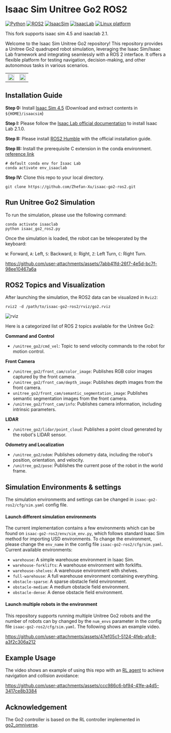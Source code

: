 #  Isaac Sim Unitree Go2 ROS2
[![Python](https://img.shields.io/badge/python-3.10-blue.svg)](https://docs.python.org/3/whatsnew/3.10.html)
[![ROS2](https://img.shields.io/badge/ROS2-Humble-orange.svg)](https://docs.ros.org/en/humble/index.html)
[![IsaacSim](https://img.shields.io/badge/IsaacSim-4.5.0-red.svg)](https://docs.omniverse.nvidia.com/isaacsim/latest/overview.html)
[![IsaacLab](https://img.shields.io/badge/IsaacLab-2.1.0-purple.svg)](https://docs.omniverse.nvidia.com/isaacsim/latest/overview.html)
[![Linux platform](https://img.shields.io/badge/platform-Ubuntu--22.04-green.svg)](https://releases.ubuntu.com/22.04/)

This fork supports isaac sim 4.5 and isaaclab 2.1.

Welcome to the Isaac Sim Unitree Go2 repository! This repository provides a Unitree Go2 quadruped robot simulation, leveraging the Isaac Sim/Isaac Lab framework and integrating seamlessly with a ROS 2 interface. It offers a flexible platform for testing navigation, decision-making, and other autonomous tasks in various scenarios.


<table>
  <tr>
    <td><img src="media/sim-demo1.gif" style="width: 100%;"></td>
    <td><img src="media/sim-demo2.gif" style="width: 100%;"></td>
  </tr>
</table>


## Installation Guide
**Step 0:** Install [Isaac Sim 4.5](https://docs.isaacsim.omniverse.nvidia.com/4.5.0/installation/download.html) (Download and extract contents in `${HOME}/isaacsim`)

**Step I:** Please follow the [Isaac Lab official documentation](https://isaac-sim.github.io/IsaacLab/main/source/setup/installation/binaries_installation.html) to install Isaac Lab 2.1.0.

**Step II:** Please install [ROS2 Humble](https://docs.ros.org/en/humble/index.html) with the official installation guide.

**Step III:** Install the prerequisite C extension in the conda environment. [reference link](https://stackoverflow.com/questions/58424974/anaconda-importerror-usr-lib64-libstdc-so-6-version-glibcxx-3-4-21-not-fo)
```
# default conda env for Isaac Lab
conda activate env_isaaclab      
```

**Step IV:** Clone this repo to your local directory.
```
git clone https://github.com/Zhefan-Xu/isaac-go2-ros2.git
```

## Run Unitree Go2 Simulation 
To run the simulation, please use the following command:
```
conda activate isaaclab
python isaac_go2_ros2.py
```
Once the simulation is loaded, the robot can be teleoperated by the keyboard:

```W```: Forward, ```A```: Left, ```S```: Backward, ```D```: Right, ```Z```: Left Turn, ```C```: Right Turn.


https://github.com/user-attachments/assets/7abb41fd-26f7-4e5d-bc7f-98ee10467a6a


## ROS2 Topics and Visualization
After launching the simulation, the ROS2 data can be visualized in ```Rviz2```:
```
rviz2 -d /path/to/isaac-go2-ros2/rviz/go2.rviz
```
![rviz](https://github.com/user-attachments/assets/946b6a31-b52a-4153-b337-846087fc2b7d)

Here is a categorized list of ROS 2 topics available for the Unitree Go2:

**Command and Control**  
- `/unitree_go2/cmd_vel`:  Topic to send velocity commands to the robot for motion control.

**Front Camera**  
- `/unitree_go2/front_cam/color_image`: Publishes RGB color images captured by the front camera.
- `/unitree_go2/front_cam/depth_image`: Publishes depth images from the front camera.
- `unitree_go2/front_cam/semantic_segmentation_image`: Publishes semantic segmentation images from the front camera.
- `/unitree_go2/front_cam/info`: Publishes camera information, including intrinsic parameters.

**LIDAR**  
- `/unitree_go2/lidar/point_cloud`:  Publishes a point cloud generated by the robot's LIDAR sensor.

**Odometry and Localization**  
- `/unitree_go2/odom`:  Publishes odometry data, including the robot's position, orientation, and velocity.
- `/unitree_go2/pose`:  Publishes the current pose of the robot in the world frame.


## Simulation Environments & settings
The simulation environments and settings can be changed in ```isaac-go2-ros2/cfg/sim.yaml``` config file. 

#### Launch different simulation environments
The current implementation contains a few environments which can be found on ```isaac-go2-ros2/env/sim_env.py```, which follows standard Isaac Sim method for importing USD environments. To change the environment, please change the ```env_name``` in the config file ```isaac-go2-ros2/cfg/sim.yaml```. Current available environments:
- ```warehouse```: A simple warehouse environment in Isaac Sim.
- ```warehouse-forklifts```: A warehouse environment with forklifts.
- ```warehouse-shelves```: A warehouse environment with shelves.
- ```full-warehouse```: A full warehouse environment containing everything.
- ```obstacle-sparse```: A sparse obstacle field environment.
- ```obstacle-medium```: A  medium obstacle field environment.
- ```obstacle-dense```: A dense obstacle field environment.


#### Launch multiple robots in the environment
This repository supports running multiple Unitree Go2 robots and the number of robots can by changed by the ```num_envs``` parameter in the config file ```isaac-go2-ros2/cfg/sim.yaml```. The following shows an example video.

https://github.com/user-attachments/assets/47ef05c1-5124-4feb-afc8-a3f2c306a212




## Example Usage
The video shows an example of using this repo with an [RL agent](https://github.com/Zhefan-Xu/NavRL) to achieve navigation and collision avoidance:


https://github.com/user-attachments/assets/ccc986c6-bf94-41fe-a4d5-3417ce8b3384

## Acknowledgement
The Go2 controller is based on the RL controller implemented in [go2_omniverse](https://github.com/abizovnuralem/go2_omniverse).





